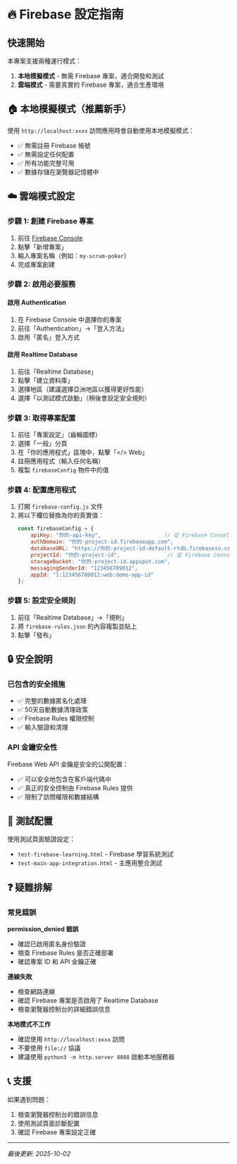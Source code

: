 # 🔥 Firebase 設定指南

## 快速開始

本專案支援兩種運行模式：
1. **本地模擬模式** - 無需 Firebase 專案，適合開發和測試
2. **雲端模式** - 需要真實的 Firebase 專案，適合生產環境

## 🏠 本地模擬模式（推薦新手）

使用 `http://localhost:xxxx` 訪問應用時會自動使用本地模擬模式：
- ✅ 無需註冊 Firebase 帳號
- ✅ 無需設定任何配置
- ✅ 所有功能完整可用
- ✅ 數據存儲在瀏覽器記憶體中

## ☁️ 雲端模式設定

### 步驟 1: 創建 Firebase 專案

1. 前往 [Firebase Console](https://console.firebase.google.com/)
2. 點擊「新增專案」
3. 輸入專案名稱（例如：`my-scrum-poker`）
4. 完成專案創建

### 步驟 2: 啟用必要服務

#### 啟用 Authentication
1. 在 Firebase Console 中選擇你的專案
2. 前往「Authentication」→「登入方法」
3. 啟用「匿名」登入方式

#### 啟用 Realtime Database
1. 前往「Realtime Database」
2. 點擊「建立資料庫」
3. 選擇地區（建議選擇亞洲地區以獲得更好性能）
4. 選擇「以測試模式啟動」（稍後會設定安全規則）

### 步驟 3: 取得專案配置

1. 前往「專案設定」（齒輪圖標）
2. 選擇「一般」分頁
3. 在「你的應用程式」區塊中，點擊「</> Web」
4. 註冊應用程式（輸入任何名稱）
5. 複製 `firebaseConfig` 物件中的值

### 步驟 4: 配置應用程式

1. 打開 `firebase-config.js` 文件
2. 將以下欄位替換為你的真實值：
   ```javascript
   const firebaseConfig = {
       apiKey: "你的-api-key",                    // 從 Firebase Console 複製
       authDomain: "你的-project-id.firebaseapp.com",
       databaseURL: "https://你的-project-id-default-rtdb.firebaseio.com/",
       projectId: "你的-project-id",               // 從 Firebase Console 複製
       storageBucket: "你的-project-id.appspot.com",
       messagingSenderId: "123456789012",
       appId: "1:123456789012:web:demo-app-id"
   };
   ```

### 步驟 5: 設定安全規則

1. 前往「Realtime Database」→「規則」
2. 將 `firebase-rules.json` 的內容複製並貼上
3. 點擊「發布」

## 🔒 安全說明

### 已包含的安全措施
- ✅ 完整的數據匿名化處理
- ✅ 50天自動數據清理政策
- ✅ Firebase Rules 權限控制
- ✅ 輸入驗證和清理

### API 金鑰安全性
Firebase Web API 金鑰是安全的公開配置：
- ✅ 可以安全地包含在客戶端代碼中
- ✅ 真正的安全控制由 Firebase Rules 提供
- ✅ 限制了訪問權限和數據結構

## 🧪 測試配置

使用測試頁面驗證設定：
- `test-firebase-learning.html` - Firebase 學習系統測試
- `test-main-app-integration.html` - 主應用整合測試

## ❓ 疑難排解

### 常見錯誤

**permission_denied 錯誤**
- 確認已啟用匿名身份驗證
- 檢查 Firebase Rules 是否正確部署
- 確認專案 ID 和 API 金鑰正確

**連線失敗**
- 檢查網路連線
- 確認 Firebase 專案是否啟用了 Realtime Database
- 檢查瀏覽器控制台的詳細錯誤信息

**本地模式不工作**
- 確認使用 `http://localhost:xxxx` 訪問
- 不要使用 `file://` 協議
- 建議使用 `python3 -m http.server 8088` 啟動本地服務器

## 📞 支援

如果遇到問題：
1. 檢查瀏覽器控制台的錯誤信息
2. 使用測試頁面診斷配置
3. 確認 Firebase 專案設定正確

---

*最後更新: 2025-10-02*
